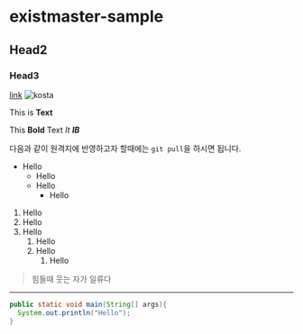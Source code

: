 # existmaster-sample

## Head2

### Head3

[link](http://naver.com)
![kosta](http://edu2.kosta.or.kr/assets/images/kosta2.png)

This is **Text**

This **Bold** Text
_It_
_**IB**_

다음과 같이 원격지에 반영하고자 할때에는 `git pull`을 하시면 됩니다. 

* Hello
    * Hello
    * Hello
        * Hello
        
1. Hello
1. Hello
1. Hello
    1. Hello
    1. Hello
        1. Hello
        
> 힘들때 웃는 자가 일류다

***

```java
public static void main(String[] args){
  System.out.println("Hello");
}
```
